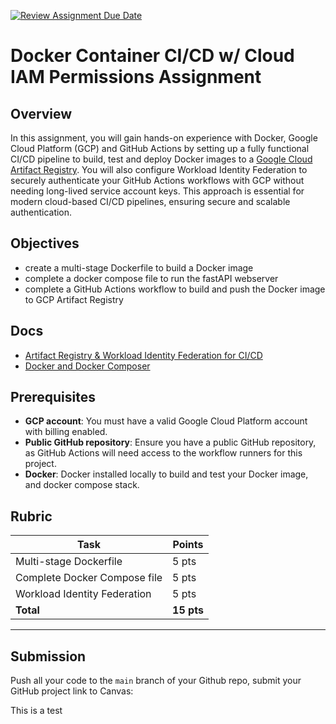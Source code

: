 [![Review Assignment Due Date](https://classroom.github.com/assets/deadline-readme-button-22041afd0340ce965d47ae6ef1cefeee28c7c493a6346c4f15d667ab976d596c.svg)](https://classroom.github.com/a/2FULcPEA)
# Docker Container CI/CD w/ Cloud IAM Permissions Assignment

## **Overview**
In this assignment, you will gain hands-on experience with Docker, Google Cloud Platform (GCP) and GitHub Actions by setting up a fully functional CI/CD pipeline to build, test and deploy Docker images to a [Google Cloud Artifact Registry](#artifact-registry). You will also configure Workload Identity Federation to securely authenticate your GitHub Actions workflows with GCP without needing long-lived service account keys. This approach is essential for modern cloud-based CI/CD pipelines, ensuring secure and scalable authentication.

## **Objectives**
- create a multi-stage Dockerfile to build a Docker image
- complete a docker compose file to run the fastAPI webserver
- complete a GitHub Actions workflow to build and push the Docker image to GCP Artifact Registry


## **Docs**
- [Artifact Registry & Workload Identity Federation for CI/CD](./docs/artifact-registry.md)
- [Docker and Docker Composer](./docs/docker.md)


## **Prerequisites**
- **GCP account**: You must have a valid Google Cloud Platform account with billing enabled.
- **Public GitHub repository**: Ensure you have a public GitHub repository, as GitHub Actions will need access to the workflow runners for this project.
- **Docker**: Docker installed locally to build and test your Docker image, and docker compose stack.

## **Rubric**

| Task                          | Points |
|--------------------------------|--------|
| Multi-stage Dockerfile         | 5 pts  |
| Complete Docker Compose file   | 5 pts  |
| Workload Identity Federation   | 5 pts  |
| **Total**                      | **15 pts** |

---

## Submission
Push all your code to the `main` branch of your Github repo, submit your GitHub project link to Canvas:


This is a test